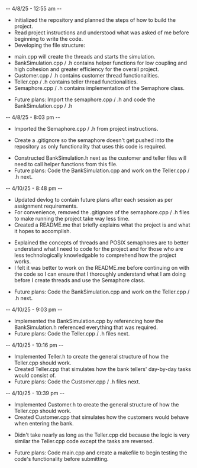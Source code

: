 -- 4/8/25 - 12:55 am --
* Initialized the repository and planned the steps of how to build the project.
* Read project instructions and understood what was asked of me before beginning to write the code.
* Developing the file structure:
- main.cpp will create the threads and starts the simulation.
- BankSimulation.cpp / .h contains helper functions for low coupling and high cohesion and greater efficiency for the overall project.
- Customer.cpp / .h contains customer thread functionalities.
- Teller.cpp / .h contains teller thread functionalities.
- Semaphore.cpp / .h contains implementation of the Semaphore class. 
* Future plans: Import the semaphore.cpp / .h and code the BankSimulation.cpp / .h

-- 4/8/25 - 8:03 pm --
* Imported the Semaphore.cpp / .h from project instructions.
- Create a .gitignore so the semaphore doesn't get pushed into the repository as only functionality that uses this code is required.
* Constructed BankSimulation.h next as the customer and teller files will need to call helper functions from this file.
* Future plans: Code the BankSimulation.cpp and work on the Teller.cpp / .h next.

-- 4/10/25 - 8:48 pm --
* Updated devlog to contain future plans after each session as per assignment requirements.
* For convenience, removed the .gitignore of the semaphore.cpp / .h files to make running the project take way less time.
* Created a README.me that briefly explains what the project is and what it hopes to accomplish.
- Explained the concepts of threads and POSIX semaphores are to better understand what I need to code for the project and for those who are less technologically knowledgable to comprehend how the project works.
- I felt it was better to work on the README.me before continuing on with the code so I can ensure that I thoroughly understand what I am doing before I create threads and use the Semaphore class.
* Future plans: Code the BankSimulation.cpp and work on the Teller.cpp / .h next.

-- 4/10/25 - 9:03 pm --
* Implemented the BankSimulation.cpp by referencing how the BankSimulation.h referenced everything that was required.
* Future plans: Code the Teller.cpp / .h files next.

-- 4/10/25 - 10:16 pm --
* Implemented Teller.h to create the general structure of how the Teller.cpp should work.
* Created Teller.cpp that simulates how the bank tellers' day-by-day tasks would consist of. 
* Future plans: Code the Customer.cpp / .h files next.

-- 4/10/25 - 10:39 pm --
* Implemented Customer.h to create the general structure of how the Teller.cpp should work.
* Created Customer.cpp that simulates how the customers would behave when entering the bank.
- Didn't take nearly as long as the Teller.cpp did because the logic is very similar the Teller.cpp code except the tasks are reversed.
* Future plans: Code main.cpp and create a makefile to begin testing the code's functionality before submitting.
